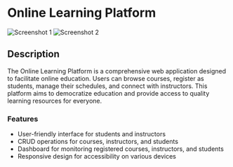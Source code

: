 # Online Learning Platform

![Screenshot 1](screenshots/screenshot1.png)
![Screenshot 2](screenshots/screenshot2.png)

## Description
The Online Learning Platform is a comprehensive web application designed to facilitate online education. Users can browse courses, register as students, manage their schedules, and connect with instructors. This platform aims to democratize education and provide access to quality learning resources for everyone.

### Features
- User-friendly interface for students and instructors
- CRUD operations for courses, instructors, and students
- Dashboard for monitoring registered courses, instructors, and students
- Responsive design for accessibility on various devices
